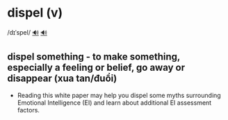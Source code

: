 # dispel (v)

/dɪˈspel/ [🔊](https://www.oxfordlearnersdictionaries.com/media/english/uk_pron/d/dis/dispe/dispel__gb_1.mp3) [🔊](https://www.oxfordlearnersdictionaries.com/media/english/us_pron/d/dis/dispe/dispel__us_1.mp3)

## dispel something - to make something, especially a feeling or belief, go away or disappear (xua tan/đuổi)

- Reading this white paper may help you dispel some myths surrounding Emotional Intelligence (EI) and learn about additional EI assessment factors.